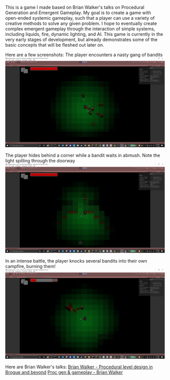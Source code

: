 This is a game I made based on Brian Walker's talks on Procedural Generation and Emergent Gameplay. My goal is to create a game with open-ended systemic gameplay, such that a player can use a variety of creative methods to solve any given problem. I hope to eventually create complex emergent gameplay through the interaction of simple systems, including liquids, fire, dynamic lighting, and AI. This game is currently in the very early stages of development, but already demonstrates some of the basic concepts that will be fleshed out later on.

Here are a few screenshots:
The player encounters a nasty gang of bandits
![bandit encounter](Enemy%20Encounter.png)

The player hides behind a corner while a bandit waits in abmush. Note the light spilling through the doorway
![lighting around corners](Lighting.png)

In an intense battle, the player knocks several bandits into their own campfire, burning them!
![campfire strats](Campfire.png)

Here are Brian Walker's talks:
[Brian Walker - Procedural level design in Brogue and beyond](https://www.youtube.com/watch?v=Uo9-IcHhq_w)
[Proc gen & gameplay - Brian Walker](https://www.youtube.com/watch?v=PdCQ56UxVVE)
